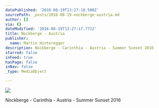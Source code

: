 ```yaml
---
datePublished: '2016-08-19T13:27:18.508Z'
sourcePath: _posts/2016-08-19-nockberge-austria.md
author: []
via: {}
dateModified: '2016-08-19T13:27:17.771Z'
title: Nockberge - Austria
publisher:
  name: Martin Hinteregger
description: Nockberge - Carinthia - Austria - Summer Sunset 2016
starred: false
inFeed: true
hasPage: false
inNav: false
_type: MediaObject

---
```

![](https://the-grid-user-content.s3-us-west-2.amazonaws.com/30d744e4-d226-47da-8714-1341513e1e03.jpg)

Nockberge - Carinthia - Austria - Summer Sunset 2016